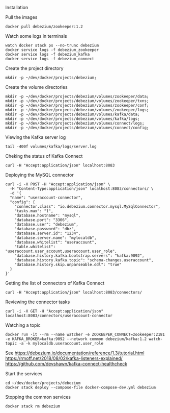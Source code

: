 Installation

Pull the images
```
docker pull debezium/zookeeper:1.2
```

Watch some logs in terminals
```
watch docker stack ps --no-trunc debezium
docker service logs -f debezium_zookeeper
docker service logs -f debezium_kafka
docker service logs -f debezium_connect
```

Create the project directory
```
mkdir -p ~/dev/docker/projects/debezium;
```

Create the volume directories
```
mkdir -p ~/dev/docker/projects/debezium/volumes/zookeeper/data;
mkdir -p ~/dev/docker/projects/debezium/volumes/zookeeper/txns;
mkdir -p ~/dev/docker/projects/debezium/volumes/zookeeper/conf;
mkdir -p ~/dev/docker/projects/debezium/volumes/zookeeper/logs;
mkdir -p ~/dev/docker/projects/debezium/volumes/kafka/data;
mkdir -p ~/dev/docker/projects/debezium/volumes/kafka/logs;
mkdir -p ~/dev/docker/projects/debezium/volumes/connect/logs;
mkdir -p ~/dev/docker/projects/debezium/volumes/connect/config;
```

Viewing the Kafka server log
```
tail -400f volumes/kafka/logs/server.log
```

Cheking the status of Kafka Connect
```
curl -H "Accept:application/json" localhost:8083
```

Deploying the MySQL connector
```
curl -i -X POST -H "Accept:application/json" \
  -H "Content-Type:application/json" localhost:8083/connectors/ \
  -d '{
  "name": "useraccount-connector",
  "config": {
    "connector.class": "io.debezium.connector.mysql.MySqlConnector",
    "tasks.max": "1",
    "database.hostname": "mysql",
    "database.port": "3306",
    "database.user": "debezium",
    "database.password": "dbz",
    "database.server.id": "1234",
    "database.server.name": "mylocaldb",
    "database.whitelist": "useraccount",
    "table.whitelist": "useraccount.user_account,useraccount.user_role",
    "database.history.kafka.bootstrap.servers": "kafka:9092",
    "database.history.kafka.topic": "schema-changes.useraccount",
    "database.history.skip.unparseable.ddl": "true"
  }
}'
```

Getting the list of connectors of Kafka Connect
```
curl -H "Accept:application/json" localhost:8083/connectors/
```

Reviewing the connector tasks
```
curl -i -X GET -H "Accept:application/json" localhost:8083/connectors/useraccount-connector
```

Watching a topic
```  
docker run -it --rm --name watcher -e ZOOKEEPER_CONNECT=zookeeper:2181 -e KAFKA_BROKER=kafka:9092 --network common debezium/kafka:1.2 watch-topic -a -k mylocaldb.useraccount.user_role
```  

See
https://debezium.io/documentation/reference/1.3/tutorial.html
https://rmoff.net/2018/08/02/kafka-listeners-explained/
https://github.com/devshawn/kafka-connect-healthcheck

Start the services
```  
cd ~/dev/docker/projects/debezium
docker stack deploy --compose-file docker-compose-dev.yml debezium
```

Stopping the common services
```  
docker stack rm debezium
```
